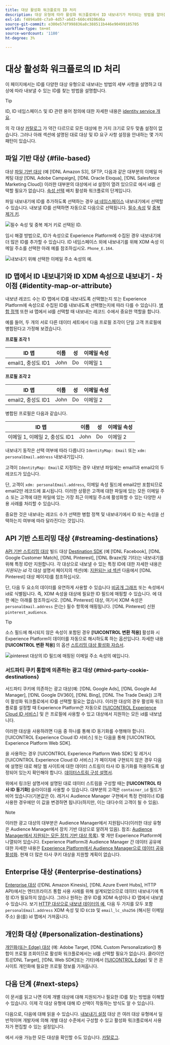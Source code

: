 ```yaml
---
title: 대상 활성화 워크플로의 ID 처리
description: 대상 유형에 따라 활성화 워크플로에서 ID 내보내기가 처리되는 방법을 알아봅니다
exl-id: f4894a08-c7a9-4d57-a6d3-660c49206d6a
source-git-commit: e300e57df998836a8c388511b446e90499185705
workflow-type: tm+mt
source-wordcount: '1180'
ht-degree: 3%

---
```


# 대상 활성화 워크플로의 ID 처리

이 페이지에서는 ID를 다양한 대상 유형으로 내보내는 방법의 세부 사항을 설명하고 대상에 따라 내보낼 수 있는 ID를 찾는 방법을 설명합니다.

>[!TIP]
>
> ID, ID 네임스페이스 및 ID 관련 용어 정의에 대한 자세한 내용은 [identity service 개요](/help/identity-service/home.md).

의 각 대상 [카탈로그](/help/destinations/catalog/overview.md) 가 약간 다르므로 모든 대상에 한 가지 크기로 모두 맞춤 설정이 없습니다. 그러나 아래 섹션에 설명된 대로 대상 및 ID 요구 사항 설정을 안내하는 몇 가지 패턴이 있습니다.

## 파일 기반 대상 {#file-based}

대상 [파일 기반 대상](/help/destinations/destination-types.md#file-based) (예 [!DNL Amazon S3], SFTP, 다음과 같은 대부분의 이메일 마케팅 대상 [!DNL Adobe Campaign], [!DNL Oracle Eloqua], [!DNL Salesforce Marketing Cloud]) 이러한 대부분의 대상에서 id 설정이 열려 있으므로 에서 id를 선택할 필요가 없습니다. [속성 선택](/help/destinations/ui/activate-batch-profile-destinations.md#select-attributes) 배치 활성화 워크플로의 단계입니다.

파일 내보내기에 ID를 추가하도록 선택하는 경우 [id 네임스페이스](/help/identity-service/ui/identity-graph-viewer.md#access-identity-graph-viewer) 내보내기에서 선택할 수 있습니다. 내보낼 ID를 선택하면 자동으로 다음으로 선택됩니다. [필수 속성](/help/destinations/ui/activate-batch-profile-destinations.md#mandatory-attributes) 및 [중복 제거 키](/help/destinations/ui/activate-batch-profile-destinations.md#deduplication-keys).

![필수 속성 및 중복 제거 키로 선택된 ID.](/help/destinations/assets/how-destinations-work/selected-identity.png)

임시 해결 방법으로, ID가 속성으로 Experience Platform에 수집된 경우 내보내기에 더 많은 ID를 추가할 수 있습니다. ID 네임스페이스 외에 내보내기를 위해 XDM 속성 이메일 주소를 선택한 아래 예를 참조하십시오. `Phone_E.164`.

![내보내기 위해 선택한 이메일 주소 속성의 예.](/help/destinations/assets/how-destinations-work/email-selected.png)

## ID 맵에서 ID 내보내기와 ID XDM 속성으로 내보내기 - 차이점 {#identity-map-or-attribute}

내보낸 레코드 수는 ID 맵에서 ID를 내보내도록 선택했는지 또는 Experience Platform에 속성으로 수집된 ID를 내보내도록 선택했는지에 따라 다를 수 있습니다. [병합 정책](/help/profile/merge-policies/overview.md) 또한 id 맵에서 id를 선택할 때 내보내는 레코드 수에서 중요한 역할을 합니다.

예를 들어, 두 개의 서로 다른 데이터 세트에서 다음 프로필 조각이 단일 고객 프로필에 병합된다고 가정해 보겠습니다.

**프로필 조각 1**

| ID 맵 | 이름 | 성 | 이메일 속성 |
|---------|----------|---------|--------|
| email1, 충성도 ID1 | John | Do | 이메일 1 |


**프로필 조각 2**

| ID 맵 | 이름 | 성 | 이메일 속성 |
|---------|----------|---------|--------|
| email2, 충성도 ID1 | John | Do | 이메일 2 |

병합된 프로필은 다음과 같습니다.

| ID 맵 | 이름 | 성 | 이메일 속성 |
|---------|----------|---------|--------|
| 이메일 1, 이메일 2, 충성도 ID1 | John | Do | 이메일 2 |

내보내기 동작은 선택 여부에 따라 다릅니다 `IdentityMap: Email` 또는 `xdm: personalEmail.address` 내보내기입니다.

고객이 `IdentityMap: Email`로 지정하는 경우 내보낸 파일에는 email1과 email2의 두 레코드가 있습니다.

단, 고객이 `xdm: personalEmail.address`, 이메일 속성 필드에 email2만 포함되므로 email2만 레코드에 표시됩니다. 이러한 상황은 고객에 대한 파일에 있는 모든 이메일 주소 또는 고객에 대한 파일에 있는 가장 최근 이메일 주소에 활성화할 수 있는 다양한 사용 사례를 처리할 수 있습니다.

중요한 것은 내보내는 레코드 수가 선택한 병합 정책 및 내보내기에서 ID 또는 속성을 선택하는지 여부에 따라 달라진다는 것입니다.

## API 기반 스트리밍 대상 {#streaming-destinations}

[API 기반 스트리밍 대상](/help/destinations/destination-types.md#streaming-destination) 빌드 대상 [Destination SDK](/help/destinations/destination-sdk/overview.md) (예 [!DNL Facebook], [!DNL Google Customer Match], [!DNL Pinterest], [!DNL Braze]및 기타)는 내보내기를 위해 특정 ID만 지원합니다. 각 대상으로 내보낼 수 있는 특정 ID에 대한 자세한 내용은 *지원되는 id* 각 대상 설명서 페이지의 섹션(예: [지원되는 id 섹션](/help/destinations/catalog/advertising/pinterest.md) 다음에서 [!DNL Pinterest] 대상 페이지)를 참조하십시오.

단, 다음 두 요소의 데이터를 유연하게 사용할 수 있습니다 [비공개 그래프](/help/profile/merge-policies/overview.md#id-stitching) 또는 속성에서 id로 식별됩니다. 즉, XDM 속성을 대상에 필요한 ID 필드에 매핑할 수 있습니다. 에 대한 예는 아래를 참조하십시오. [!DNL Pinterest] 대상, 여기서 XDM 속성은 `personalEmail.address` 은(는) 필수 항목에 매핑됩니다. [!DNL Pinterest] 신원 `pinterest_audience`.

>[!TIP]
>
>소스 필드에 해시되지 않은 속성이 포함된 경우 **[!UICONTROL 변환 적용]** 활성화 시 Experience Platform이 데이터를 자동으로 해시하도록 하는 옵션입니다. 자세한 내용 **[!UICONTROL 변환 적용]** 의 옵션 [스트리밍 대상 활성화 자습서](/help/destinations/ui/activate-segment-streaming-destinations.md#apply-transformation).

![pinterest 대상의 ID 필드에 매핑된 이메일 주소 속성의 예입니다.](/help/destinations/assets/how-destinations-work/email-mapped-to-identity.png)

### 서드파티 쿠키 통합에 의존하는 광고 대상 {#third-party-cookie-destinations}

서드파티 쿠키에 의존하는 광고 대상(예: [!DNL Google Ads], [!DNL Google Ad Manager], [!DNL Google DV360], [!DNL Bing], [!DNL The Trade Desk]) 고객이 활성화 워크플로에서 ID를 선택할 필요는 없습니다. 이러한 대상의 경우 활성화 워크플로를 설정할 때 Experience Platform은 자동으로 [[!UICONTROL Experience Cloud ID 서비스]](https://experienceleague.adobe.com/docs/id-service/using/intro/overview.html?lang=ko-KR) 및 은 프로필에 사용할 수 있고 대상에서 지원하는 모든 id를 내보냅니다.

이러한 대상을 사용하려면 다음 중 하나를 통해 ID 동기화를 수행해야 합니다. [!UICONTROL Experience Cloud ID 서비스] 또는 다음을 통해 [!UICONTROL Experience Platform Web SDK].

을 사용하는 경우 [!UICONTROL Experience Platform Web SDK] 및 레거시 [!UICONTROL Experience Cloud ID 서비스] 가 페이지에 구현되지 않은 경우 다음에 설명된 대로 해당 웹 사이트에 대한 데이터 스트림이 타사 ID 동기화를 허용하도록 설정되어 있는지 확인해야 합니다. [데이터스트림 구성 설명서](/help/datastreams/configure.md#create).

위에서 링크된 설명서에 설명된 대로 데이터 스트림을 구성할 때는 **[!UICONTROL 타사 ID 동기화]** 슬라이더를 사용할 수 있습니다. 대부분의 고객은 `container_id` 필드가 비어 있습니다(기본값은 0). 레거시 Audience Manager 구현에서 특정 컨테이너 ID를 사용한 경우에만 이 값을 변경하면 됩니다(하지만, 이는 대다수의 고객이 될 수 있음).

>[!NOTE]
>
>이러한 광고 대상의 대부분은 Audience Manager에서 지원됩니다(이러한 대상 유형은 Audience Manager에서 장치 기반 대상으로 알려져 있음). 참조: [Audience Manager에서 지원되는 모든 장치 기반 대상 목록](https://experienceleague.adobe.com/docs/audience-manager/user-guide/features/destinations/device-based/device-based-destinations-list.html)). 몇 개만 Experience Platform에 나열되어 있습니다. Experience Platform과 Audience Manager 간 데이터 공유에 대한 자세한 내용은 [Experience Platform에서 Audience Manager으로 데이터 공유 활성화](https://experienceleague.adobe.com/docs/audience-manager/user-guide/implementation-integration-guides/integration-experience-platform/aam-aep-audience-sharing.html#enable-aep-to-aam-data). 현재 더 많은 타사 쿠키 대상을 지원할 계획이 없습니다.

## Enterprise 대상 {#enterprise-destinations}

[Enterprise 대상](/help/destinations/destination-types.md#streaming-profile-export) ([!DNL Amazon Kinesis], [!DNL Azure Event Hubs], HTTP API)에서는 엔터프라이즈 통합 사용 사례를 위해 설계되었으므로 데이터 내보내기에 특정 ID가 필요하지 않습니다. 그러나 원하는 경우 ID를 XDM 속성이나 ID 맵에서 내보낼 수 있습니다. 보기 [HTTP 대상으로 내보낸 데이터의 예](/help/destinations/catalog/streaming/http-destination.md#exported-data), 다음 두 가지를 모두 포함 `personalEmail.address` XDM 속성 및 ID `ECID` 및 `email_lc_sha256` (해시된 이메일 주소) 을(를) id 맵에서 가져옵니다.

## 개인화 대상 {#personalization-destinations}

[개인화(또는 Edge) 대상](/help/destinations/destination-types.md#edge-personalization-destinations) (예: Adobe Target, [!DNL Custom Personalization]) 통합이 프로필 조회이므로 활성화 워크플로에서는 id를 선택할 필요가 없습니다. 클라이언트([!DNL Target], [!DNL Web SDK]또는 기타)에서 [[!UICONTROL Edge]](/help/collection/home.md#edge) 및 은 온사이트 개인화에 필요한 프로필 정보를 가져옵니다.

<!--
![Table with all supported identities](/help/destinations/assets/how-destinations-work/identities-table.png)

-->

## 다음 단계 {#next-steps}

이 문서를 읽고 나면 이제 개별 대상에 대해 지원되거나 필요한 ID를 찾는 방법을 이해할 수 있습니다. 이제 각 대상 유형에 대해 ID 선택이 작동하는 방식도 알 수 있습니다.

다음으로, 다음에 대해 읽을 수 있습니다. [내보내기 설정](/help/destinations/how-destinations-work/destinations-configurations.md) 대상 은 여러 대상 유형에서 일반적이며 개발자에 의해 개별 대상 수준에서 구성할 수 있고 활성화 워크플로에서 사용자가 편집할 수 있는 설정입니다.

에서 사용 가능한 모든 대상을 확인할 수도 있습니다. [카탈로그](/help/destinations/catalog/overview.md).
